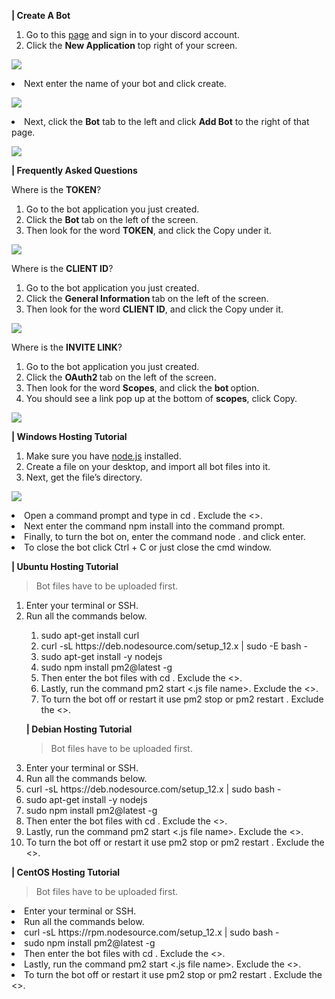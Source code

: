 <p><strong>|</strong><strong> Create A Bot</strong></p>

<ol><li>Go to this <u>page</u> and sign in to your discord account.</li>
<li>Click the <strong>New Application</strong> top right of your screen.</li></ol>
<p><img src="Image_0.png" /></p>
<li>Next enter the name of your bot and click create.</li></ol>
<p><img src="Image_1.png" /></p>
<li>Next, click the <strong>Bot</strong> tab to the left and click <strong>Add Bot</strong> to the right of that page.</li></ol>
<p><img src="Image_2.png" /></p>







<p><strong>|</strong><strong> Frequently Asked Questions</strong></p>

<p>Where is the <strong>TOKEN</strong>?</p>
<ol><li>Go to the bot application you just created.</li>
<li>Click the <strong>Bot </strong>tab on the left of the screen.</li>
<li>Then look for the word <strong>TOKEN</strong>, and click the Copy under it.</li></ol>
<p><img src="Image_3.png" /></p>

<p>Where is the <strong>CLIENT ID</strong>?</p>
<ol><li>Go to the bot application you just created.</li>
<li>Click the <strong>General Information </strong>tab on the left of the screen.</li>
<li>Then look for the word <strong>CLIENT ID</strong>, and click the Copy under it.</li></ol>
<p><img src="Image_4.png" /></p>

<p>Where is the <strong>INVITE LINK</strong>?</p>
<ol><li>Go to the bot application you just created.</li>
<li>Click the <strong>OAuth2 </strong>tab on the left of the screen.</li>
<li>Then look for the word <strong>Scopes</strong>, and click the <strong>bot </strong>option.</li>
<li>You should see a link pop up at the bottom of <strong>scopes</strong>, click Copy.</li></ol>
<p><img src="Image_5.png" /></p>


<p><strong>|</strong><strong> Windows Hosting Tutorial</strong></p>

<ol><li>Make sure you have <u>node.js</u> installed.</li>
<li>Create a file on your desktop, and import all bot files into it.</li>
<li>Next, get the file’s directory.</li></ol>
<p><img src="Image_6.png" /></p>
<li>Open a command prompt and type in cd <file directory>. Exclude the <>.</li>
<li>Next enter the command npm install into the command prompt.</li>
<li>Finally, to turn the bot on, enter the command node . and click enter.</li>
<li>To close the bot click Ctrl + C or just close the cmd window.</li></ol>

<p><strong>|</strong><strong> Ubuntu Hosting Tutorial</strong></p>
<p><blockquote>Bot files have to be uploaded first.</blockquote></p>

<ol><li>Enter your terminal or SSH.</li>
<li>Run all the commands below.</li>
<ol><li>sudo apt-get install curl</li>
<li>curl -sL https://deb.nodesource.com/setup_12.x | sudo -E bash -</li>
<li>sudo apt-get install -y nodejs</li>
<li>sudo npm install pm2@latest -g</li>
<li>Then enter the bot files with cd <file name>. Exclude the <>.</li>
<li>Lastly, run the command pm2 start <.js file name>. Exclude the <>.</li>
<li>To turn the bot off or restart it use pm2 stop <id> or pm2 restart <id>. Exclude the <>.</li></ol>

<p><strong>|</strong><strong> Debian Hosting Tutorial</strong></p>
<p><blockquote>Bot files have to be uploaded first.</blockquote></p>

<li>Enter your terminal or SSH.</li>
<li>Run all the commands below.</li>
<li>curl -sL https://deb.nodesource.com/setup_12.x | sudo bash -</li>
<li>sudo apt-get install -y nodejs</li>
<li>sudo npm install pm2@latest -g</li>
<li>Then enter the bot files with cd <file name>. Exclude the <>.</li>
<li>Lastly, run the command pm2 start <.js file name>. Exclude the <>.</li>
<li>To turn the bot off or restart it use pm2 stop <id> or pm2 restart <id>. Exclude the <>.</li></ol>

<p><strong>|</strong><strong> CentOS Hosting Tutorial</strong></p>
<p><blockquote>Bot files have to be uploaded first.</blockquote></p>

<li>Enter your terminal or SSH.</li>
<li>Run all the commands below.</li>
<li>curl -sL https://rpm.nodesource.com/setup_12.x | sudo bash -</li>
<li>sudo npm install pm2@latest -g</li>
<li>Then enter the bot files with cd <file name>. Exclude the <>.</li>
<li>Lastly, run the command pm2 start <.js file name>. Exclude the <>.</li>
<li>To turn the bot off or restart it use pm2 stop <id> or pm2 restart <id>. Exclude the <>.</li></ol>